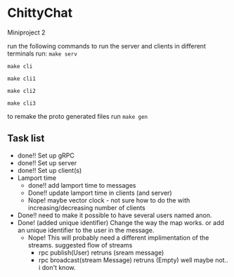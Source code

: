 # ChittyChat
Miniproject 2 


run the following commands to run the server and clients 
in different terminals run:
```make serv```

```make cli```

```make cli1```

```make cli2```

```make cli3```


to remake the proto generated files run 
    ```make gen```


## Task list 
  - done!!  Set up gRPC 
  - done!! Set up server 
  - done!! Set up client(s)
  - Lamport time
    - done!! add lamport time to messages 
    - Done!! update lamport time in clients (and server)
    - Nope! maybe vector clock - not sure how to do the with increasing/decreasing number of clients
 - Done!! need to make it possible to have several users named anon. 
  - Done! (added unique identifier) Change the way the map works. or add an unique identifier to the user in the message. 
    - Nope! This will probably need a different implimentation of the streams. 
    suggested flow of streams 
        - rpc publish(User) retruns (sream message)
        - rpc broadcast(stream Message) retruns (Empty)
        well maybe not.. i don't know.

